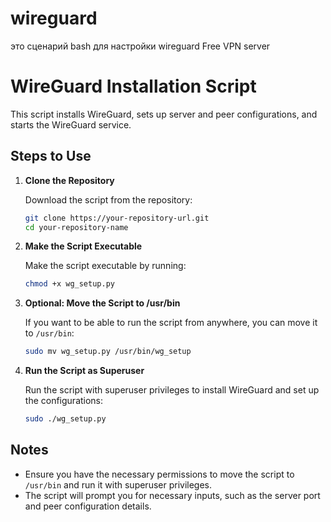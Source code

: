  # wireguard
это сценарий bash для настройки wireguard Free VPN server

# WireGuard Installation Script

This script installs WireGuard, sets up server and peer configurations, and starts the WireGuard service.

## Steps to Use

1. **Clone the Repository**

    Download the script from the repository:

    ```bash
    git clone https://your-repository-url.git
    cd your-repository-name
    ```

2. **Make the Script Executable**

    Make the script executable by running:

    ```bash
    chmod +x wg_setup.py
    ```

3. **Optional: Move the Script to /usr/bin**

    If you want to be able to run the script from anywhere, you can move it to `/usr/bin`:

    ```bash
    sudo mv wg_setup.py /usr/bin/wg_setup
    ```

4. **Run the Script as Superuser**

    Run the script with superuser privileges to install WireGuard and set up the configurations:

    ```bash
    sudo ./wg_setup.py
    ```

## Notes

- Ensure you have the necessary permissions to move the script to `/usr/bin` and run it with superuser privileges.
- The script will prompt you for necessary inputs, such as the server port and peer configuration details.


